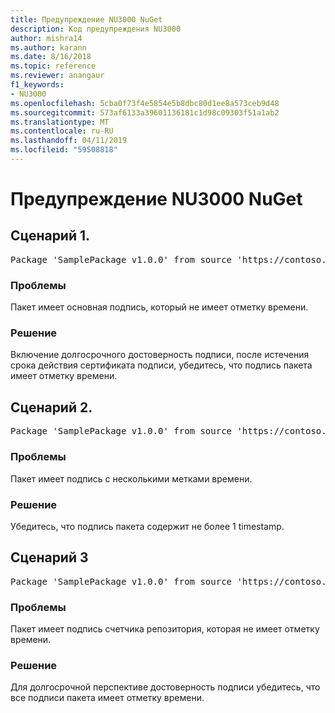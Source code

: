 ```yaml
---
title: Предупреждение NU3000 NuGet
description: Код предупреждения NU3000
author: mishra14
ms.author: karann
ms.date: 8/16/2018
ms.topic: reference
ms.reviewer: anangaur
f1_keywords:
- NU3000
ms.openlocfilehash: 5cba0f73f4e5854e5b8dbc80d1ee8a573ceb9d48
ms.sourcegitcommit: 573af6133a39601136181c1d98c09303f51a1ab2
ms.translationtype: MT
ms.contentlocale: ru-RU
ms.lasthandoff: 04/11/2019
ms.locfileid: "59508818"
---
```

# <a name="nuget-warning-nu3000"></a>Предупреждение NU3000 NuGet

## <a name="scenario-1"></a>Сценарий 1.

<pre>Package 'SamplePackage v1.0.0' from source 'https://contoso.com/index.json': The primary signature does not have a timestamp.</pre>

### <a name="issue"></a>Проблемы

Пакет имеет основная подпись, который не имеет отметку времени.


### <a name="solution"></a>Решение

Включение долгосрочного достоверность подписи, после истечения срока действия сертификата подписи, убедитесь, что подпись пакета имеет отметку времени.



## <a name="scenario-2"></a>Сценарий 2.

<pre>Package 'SamplePackage v1.0.0' from source 'https://contoso.com/index.json': Multiple timestamps are not accepted.</pre>

### <a name="issue"></a>Проблемы

Пакет имеет подпись с несколькими метками времени.


### <a name="solution"></a>Решение

Убедитесь, что подпись пакета содержит не более 1 timestamp.



## <a name="scenario-3"></a>Сценарий 3

<pre>Package 'SamplePackage v1.0.0' from source 'https://contoso.com/index.json': The repository countersignature does not have a timestamp.</pre>

### <a name="issue"></a>Проблемы

Пакет имеет подпись счетчика репозитория, которая не имеет отметку времени.


### <a name="solution"></a>Решение

Для долгосрочной перспективе достоверность подписи убедитесь, что все подписи пакета имеет отметку времени.


